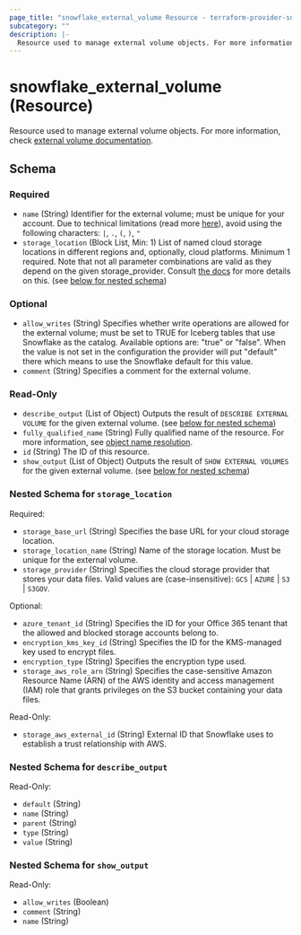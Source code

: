 ```yaml
---
page_title: "snowflake_external_volume Resource - terraform-provider-snowflake"
subcategory: ""
description: |-
  Resource used to manage external volume objects. For more information, check external volume documentation https://docs.snowflake.com/en/sql-reference/commands-data-loading#external-volume.
---
```


# snowflake_external_volume (Resource)

Resource used to manage external volume objects. For more information, check [external volume documentation](https://docs.snowflake.com/en/sql-reference/commands-data-loading#external-volume).



<!-- schema generated by tfplugindocs -->
## Schema

### Required

- `name` (String) Identifier for the external volume; must be unique for your account. Due to technical limitations (read more [here](https://github.com/Snowflake-Labs/terraform-provider-snowflake/blob/main/docs/technical-documentation/identifiers_rework_design_decisions.md#known-limitations-and-identifier-recommendations)), avoid using the following characters: `|`, `.`, `(`, `)`, `"`
- `storage_location` (Block List, Min: 1) List of named cloud storage locations in different regions and, optionally, cloud platforms. Minimum 1 required. Note that not all parameter combinations are valid as they depend on the given storage_provider. Consult [the docs](https://docs.snowflake.com/en/sql-reference/sql/create-external-volume#cloud-provider-parameters-cloudproviderparams) for more details on this. (see [below for nested schema](#nestedblock--storage_location))

### Optional

- `allow_writes` (String) Specifies whether write operations are allowed for the external volume; must be set to TRUE for Iceberg tables that use Snowflake as the catalog. Available options are: "true" or "false". When the value is not set in the configuration the provider will put "default" there which means to use the Snowflake default for this value.
- `comment` (String) Specifies a comment for the external volume.

### Read-Only

- `describe_output` (List of Object) Outputs the result of `DESCRIBE EXTERNAL VOLUME` for the given external volume. (see [below for nested schema](#nestedatt--describe_output))
- `fully_qualified_name` (String) Fully qualified name of the resource. For more information, see [object name resolution](https://docs.snowflake.com/en/sql-reference/name-resolution).
- `id` (String) The ID of this resource.
- `show_output` (List of Object) Outputs the result of `SHOW EXTERNAL VOLUMES` for the given external volume. (see [below for nested schema](#nestedatt--show_output))

<a id="nestedblock--storage_location"></a>
### Nested Schema for `storage_location`

Required:

- `storage_base_url` (String) Specifies the base URL for your cloud storage location.
- `storage_location_name` (String) Name of the storage location. Must be unique for the external volume.
- `storage_provider` (String) Specifies the cloud storage provider that stores your data files. Valid values are (case-insensitive): `GCS` | `AZURE` | `S3` | `S3GOV`.

Optional:

- `azure_tenant_id` (String) Specifies the ID for your Office 365 tenant that the allowed and blocked storage accounts belong to.
- `encryption_kms_key_id` (String) Specifies the ID for the KMS-managed key used to encrypt files.
- `encryption_type` (String) Specifies the encryption type used.
- `storage_aws_role_arn` (String) Specifies the case-sensitive Amazon Resource Name (ARN) of the AWS identity and access management (IAM) role that grants privileges on the S3 bucket containing your data files.

Read-Only:

- `storage_aws_external_id` (String) External ID that Snowflake uses to establish a trust relationship with AWS.


<a id="nestedatt--describe_output"></a>
### Nested Schema for `describe_output`

Read-Only:

- `default` (String)
- `name` (String)
- `parent` (String)
- `type` (String)
- `value` (String)


<a id="nestedatt--show_output"></a>
### Nested Schema for `show_output`

Read-Only:

- `allow_writes` (Boolean)
- `comment` (String)
- `name` (String)

